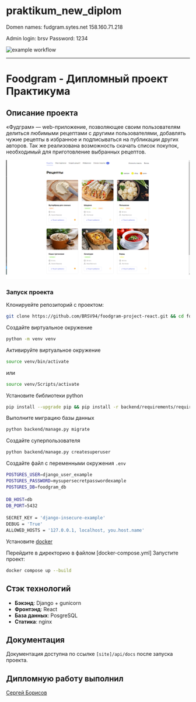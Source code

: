 # praktikum_new_diplom


Domen names:
    fudgram.sytes.net
    158.160.71.218

Admin login:
    brsv
Password:
    1234


<!---Результат тестирования-->
![example workflow](https://github.com/github/docs/actions/workflows/main.yml/badge.svg)

***
# Foodgram - Дипломный проект Практикума

## Описание проекта
«Фудграм» — web-приложение, позволяющее своим пользователям делиться любимыми рецептами с другими пользователями, добавлять чужие рецепты в избранное и подписываться на публикации других авторов. Так же реализована возможность скачать список покупок, необходимый для приготовление выбранных рецептов.

![alt text](main_image.png)

### Запуск проекта
Клонируейте репозиторий с проектом:
```bash
git clone https://github.com/BRSV94/foodgram-project-react.git && cd foodgram-project-react
```

Создайте виртуальное окружение

```bash
python -m venv venv
```

Активируйте виртуальное окружение

```bash
source venv/bin/activate
```
или
```bash
source venv/Scripts/activate
```

Установите библиотеки python

```bash
pip install --upgrade pip && pip install -r backend/requirements/requirements.txt
```

Выполните миграцию базы данных

```bash
python backend/manage.py migrate
```

Создайте суперпользователя

```bash
python backend/manage.py createsuperuser
```

Создайте файл c переменными окружения `.env`
```bash
POSTGRES_USER=django_user_example
POSTGRES_PASSWORD=mysupersecretpasswordexample
POSTGRES_DB=foodgram_db

DB_HOST=db
DB_PORT=5432

SECRET_KEY = 'django-insecure-example'
DEBUG = 'True'
ALLOWED_HOSTS = '127.0.0.1, localhost, you.host.name'
```


Установите [docker](https://docs.docker.com/engine/install/)

Перейдите в директорию в файлом [docker-compose.yml]
Запустите проект:
```bash
docker compose up --build
```


## Стэк технологий

* **Бэкэнд**: Django + gunicorn
* **Фронтэнд**: React
* **База данных**: PosgreSQL
* **Статика**: nginх


## Документация
Документация доступна по ссылке `[site]/api/docs` после запуска проекта.



## Дипломную работу выполнил
[Сергей Борисов](https://github.com/BRSV94/)
